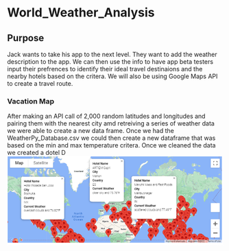 # World_Weather_Analysis

## Purpose
Jack wants to take his app to the next level. They want to add the weather description to the app. We can then use the info to have app beta testers input their prefrences to identify their ideal travel destinaions and the nearby hotels based on the critera. We will also be using Google Maps API to create a travel route. 


### Vacation Map
After making an API call of 2,000 random latitudes and longitudes and pairing them with the nearest city amd retreiving a series of weather data we were able to create a new data frame. Once we had the WeatherPy_Database.csv we could then create a new dataframe that was based on the min and max temperature critera. Once we cleaned the data we created a dotel D
![WeatherPy_vacation_map](https://github.com/Andrew-E-Walters/World_Weather_Analysis/blob/main/Vacation_Search/WeatherPy_vacation_map.png)
